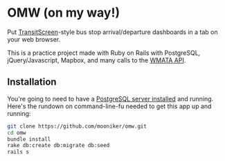 # OMW (on my way!)

Put [TransitScreen](http://transitscreen.com/)-style bus stop arrival/departure dashboards in a tab on your web browser.

This is a practice project made with Ruby on Rails with PostgreSQL, jQuery/Javascript, Mapbox, and many calls to the [WMATA API](https://developer.wmata.com/).

##

## Installation

You're going to need to have a [PostgreSQL server installed](https://wiki.postgresql.org/wiki/Detailed_installation_guides) and running. Here's the rundown on command-line-fu needed to get this app up and running:

```bash
git clone https://github.com/mooniker/omw.git
cd omw
bundle install
rake db:create db:migrate db:seed
rails s
```
